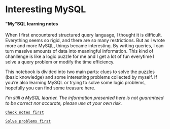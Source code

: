 # Interesting MySQL 

#### "My"SQL learning notes

When I first encountered structured query language, I thought it is difficult. Everything seems so rigid, and there are 
so many restrictions. But as I wrote more and more MySQL, things became interesting. By writing queries, I can turn massive 
amounts of data into meaningful information. This kind of chanllenge is like a logic puzzle for me and I get a lot of fun 
everytime I solve a query problem or modify the time efficiency. 

This notebook is divided into two main parts: clues to solve the puzzles (basic knowledge) and some interesting problems 
collected by myself. If you’re also learning MySQL or trying to solve some logic problems, hopefully you can find some 
treasure here.

_I'm still a MySQL learner. The information presented here is not guaranteed to be correct nor accurate, please use at your 
own risk._

[`Check notes first`](./notes) <br>

[`Solve problems first`](./problems)
